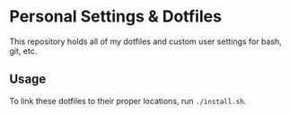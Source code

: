 # Personal Settings & Dotfiles

This repository holds all of my dotfiles and custom user settings for bash, git, etc.

## Usage
To link these dotfiles to their proper locations, run `./install.sh`.
